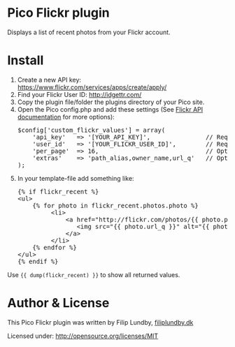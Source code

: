 # Pico Flickr plugin

Displays a list of recent photos from your Flickr account.


# Install

1. Create a new API key: https://www.flickr.com/services/apps/create/apply/
2. Find your Flickr User ID: http://idgettr.com/
3. Copy the plugin file/folder the plugins directory of your Pico site.
4. Open the Pico config.php and add these settings (See [Flickr API documentation](https://www.flickr.com/services/api/flickr.photos.search.html) for more options):
   <pre>$config['custom_flickr_values'] = array(
       'api_key'   => '[YOUR_API_KEY]',               // Required
       'user_id'   => '[YOUR_FLICKR_USER_ID]',        // Required
       'per_page'  => 16,                             // Optional
       'extras'    => 'path_alias,owner_name,url_q'   // Optional
   );</pre>
5. In your template-file add something like:
   <pre>{% if flickr_recent %}
   &lt;ul&gt;
       {% for photo in flickr_recent.photos.photo %}
            &lt;li&gt;
                &lt;a href="http://flickr.com/photos/{{ photo.pathalias }}/{{ photo.id }}"&gt;
                   &lt;img src="{{ photo.url_q }}" alt="{{ photo.title }}" /&gt;
                &lt;/a&gt;
            &lt;/li&gt;
       {% endfor %}
   &lt;/ul&gt;
   {% endif %}</pre>

Use <code>{{ dump(flickr_recent) }}</code> to show all returned values.

    
# Author & License

This Pico Flickr plugin was written by Filip Lundby, [filiplundby.dk](http://filiplundby.dk)

Licensed under: http://opensource.org/licenses/MIT